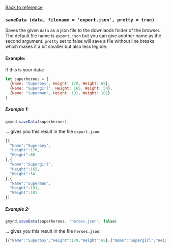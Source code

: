[Back to reference](../README.md)

### `saveData (data, filename = 'export.json', pretty = true)`

Saves the given `data` as a json file to the downlaods folder of the browser. The default file name is `export.json` but you can give another name as the second argument. `pretty` set to false will save a file without line breaks which makes it a bit smaller but also less legible.

#### Example:

If this is your data:
```javascript
let superheroes = [
  {Name: "Superboy", Height: 170, Weight: 68},
  {Name: "Supergirl", Height: 165, Weight: 54},
  {Name: "Superman", Height: 191, Weight: 101}
]
```

##### Example 1:

```javascript
gmynd.saveData(superheroes);
```

... gives you this result in the file `export.json`:

```javascript
[{
  "Name":"Superboy",
  "Height":170,
  "Weight":68
},{
  "Name":"Supergirl",
  "Height":165,
  "Weight":54
},{
  "Name":"Superman",
  "Height":191,
  "Weight":101
}]
```

##### Example 2:

```javascript
gmynd.saveData(superheroes, 'heroes.json', false)
```

... gives you this result in the file `heroes.json`:

```javascript
[{"Name":"Superboy","Height":170,"Weight":68},{"Name":"Supergirl","Height":165,"Weight":54},{"Name":"Superman","Height":191,"Weight":101}]
```

